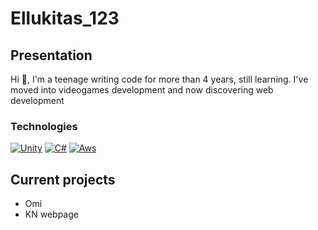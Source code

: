 # Ellukitas_123
## Presentation
Hi 🤙, I'm a teenage writing code for more than 4 years, still learning.
I've moved into videogames development and now discovering web development

### Technologies
[![Unity](https://img.shields.io/badge/Unity-999999?style=for-the-badge&logo=unity&logoColor=white&labelColor=101010)]()
[![C#](https://img.shields.io/badge/C_sharp-512BD4?style=for-the-badge&logo=csharp&logoColor=white&labelColor=101010)]()
[![Aws](https://img.shields.io/badge/AWS-FF9900?style=for-the-badge&logo=amazonaws&logoColor=white&labelColor=101010)]()

## Current projects
- Omi
- KN webpage
<!--
**Ellukitas-123/Ellukitas-123** is a ✨ _special_ ✨ repository because its `README.md` (this file) appears on your GitHub profile.

Here are some ideas to get you started:

- 🔭 I’m currently working on ...
- 🌱 I’m currently learning ...
- 👯 I’m looking to collaborate on ...
- 🤔 I’m looking for help with ...
- 💬 Ask me about ...
- 📫 How to reach me: ...
- 😄 Pronouns: ...
- ⚡ Fun fact: ...
-->
